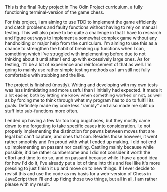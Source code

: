 This is the final Ruby project in The Odin Project curriculum, a fully functioning terminal-version of the game chess.

For this project, I am aiming to use TDD to implement the game efficiently and catch problems and faulty functions without having to rely on manual testing.
This will also prove to be quite a challenge in that I have to research and figure out ways to implement a somewhat complex game without any handholding or major help from the curriculum.
I'm aiming to use this as a chance to strengthen the habit of breaking up functions when I can, something which I've struggled with implementing before due to not thinking about it until after I end up with excessively large ones. 
As for testing, it'll be a lot of experience and reinforcement of that as well. I'm going to mainly use rather simple testing methods as I am still not fully comfortable with stubbing and the like.

The project is finished (mostly). Writing and developing with my own tests was less intimidating and more useful than I initially had expected. It made it a lot easier, both by letting me know when something worked or not, as well as by forcing me to think through what my program has to do to fulfill its goals. Definitely made my code less "rambly" and also made me split up stuff into sub-functions more often. 

I ended up having a few far too long bugchases, but they mostly came down to me forgetting to take specific cases into consideration. I.e not properly implementing the distinction for pawns between moves that are legal but can't capture, and ones that can. Besides those however, it went rather smoothly and I'm proud with what I ended up making. I did not end up implementing en passant nor castling. Castling mainly because while possible, it'd be rather cumbersome and I did not consider it worth the effort and time to do so, and en passant because while I have a good idea for how I'd do it, I've already put a lot of time into this and feel like it's more pressing to just finish it up and move on to new things. If I ever decide to revisit this and use the code as my basis for a web-version of Chess in JavaScript then I'll end up fixing those two things, but all in all, I am rather please with my result.

